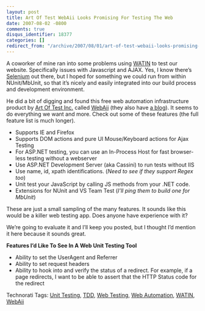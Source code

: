 ```yaml
---
layout: post
title: Art Of Test WebAii Looks Promising For Testing The Web
date: 2007-08-02 -0800
comments: true
disqus_identifier: 18377
categories: []
redirect_from: "/archive/2007/08/01/art-of-test-webaii-looks-promising-for-testing-the-web.aspx/"
---
```


A coworker of mine ran into some problems using
[WATIN](http://watin.sourceforge.net/ "WATIN web app testing") to test
our website. Specifically issues with Javascript and AJAX. Yes, I know
there’s [Selenium](http://www.openqa.org/selenium/ "Selenium") out
there, but I hoped for something we could run from within NUnit/MbUnit,
so that it’s nicely and easily integrated into our build process and
development environment.

He did a bit of digging and found this free web automation
infrastructure product by [Art Of Test
Inc.](http://www.artoftest.com/ "Art of Test") called
[WebAii](http://www.artoftest.com/Products.aspx "WebAii Web Testing") (they
also have [a blog](http://artoftestinc.blogspot.com/ "ArtOfTest Blog")).
It seems to do everything we want and more. Check out some of these
features (the full feature list is much longer).

-   Supports IE and Firefox
-   Supports DOM actions and pure UI Mouse/Keyboard actions for Ajax
    Testing
-   For ASP.NET testing, you can use an In-Process Host for fast
    browser-less testing without a webserver
-   Use ASP.NET Development Server (aka Cassini) to run tests without
    IIS
-   Use name, id, xpath identifications. (*Need to see if they support
    Regex too*)
-   Unit test your JavaScript by calling JS methods from your .NET code.
-   Extensions for NUnit and VS Team Test (*I’ll ping them to build one
    for MbUnit*)

These are just a small sampling of the many features. It sounds like
this would be a killer web testing app. Does anyone have experience with
it?

We’re going to evaluate it and I’ll keep you posted, but I thought I’d
mention it here because it sounds great.

**Features I’d Like To See In A Web Unit Testing Tool**

-   Ability to set the UserAgent and Referrer
-   Ability to set request headers
-   Ability to hook into and verify the status of a redirect. For
    example, if a page redirects, I want to be able to assert that the
    HTTP Status code for the redirect

Technorati Tags: [Unit
Testing](http://technorati.com/tags/Unit%20Testing),
[TDD](http://technorati.com/tags/TDD), [Web
Testing](http://technorati.com/tags/Web%20Testing), [Web
Automation](http://technorati.com/tags/Web%20Automation),
[WATIN](http://technorati.com/tags/WATIN),
[WebAii](http://technorati.com/tags/WebAii)

